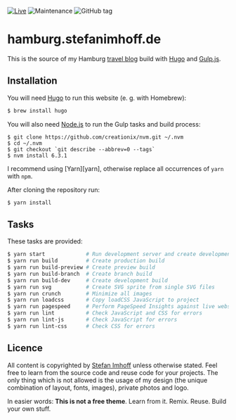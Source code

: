 [![Live](https://img.shields.io/badge/live-hamburg.stefanimhoff.de-green.svg)](https://hamburg.stefanimhoff.de/)
![Maintenance](https://img.shields.io/maintenance/yes/2017.svg)
![GitHub tag](https://img.shields.io/github/tag/kogakure/website-hugo-hamburg.stefanimhoff.de.svg)

# hamburg.stefanimhoff.de

This is the source of my Hamburg [travel blog] build with [Hugo] and [Gulp.js].

## Installation

You will need [Hugo] to run this website (e. g. with Homebrew):

```bash
$ brew install hugo
```

You will also need [Node.js] to run the Gulp tasks and build process:

``` {.bash}
$ git clone https://github.com/creationix/nvm.git ~/.nvm
$ cd ~/.nvm
$ git checkout `git describe --abbrev=0 --tags`
$ nvm install 6.3.1
```

I recommend using \[Yarn\]\[yarn\], otherwise replace all occurrences of `yarn` with `npm`.

After cloning the repository run:

```bash
$ yarn install
```

## Tasks

These tasks are provided:

```bash
$ yarn start             # Run development server and create development build
$ yarn run build         # Create production build
$ yarn run build-preview # Create preview build
$ yarn run build-branch  # Create branch build
$ yarn run build-dev     # Create development build
$ yarn run svg           # Create SVG sprite from single SVG files
$ yarn run crunch        # Minimize all images
$ yarn run loadcss       # Copy loadCSS JavaScript to project
$ yarn run pagespeed     # Perform PageSpeed Insights against live website
$ yarn run lint          # Check JavaScript and CSS for errors
$ yarn run lint-js       # Check JavaScript for errors
$ yarn run lint-css      # Check CSS for errors
```

## Licence

All content is copyrighted by [Stefan Imhoff] unless otherwise stated. Feel free to learn from the source code and reuse code for your projects. The only thing which is not allowed is the usage of my design (the unique combination of layout, fonts, images), private photos and logo.

In easier words: **This is not a free theme**. Learn from it. Remix. Reuse. Build your own stuff.

  [travel blog]: https://hamburg.stefanimhoff.de/
  [Hugo]: http://gohugo.io/
  [Gulp.js]: http://gulpjs.com/
  [Node.js]: http://nodejs.org/
  [Stefan Imhoff]: http://stefanimhoff.de
